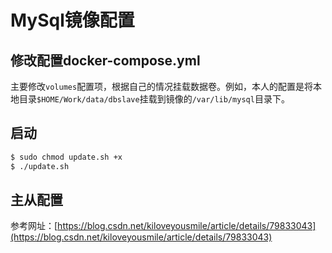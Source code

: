 # MySql镜像配置

## 修改配置docker-compose.yml
主要修改`volumes`配置项，根据自己的情况挂载数据卷。例如，本人的配置是将本地目录`$HOME/Work/data/dbslave`挂载到镜像的`/var/lib/mysql`目录下。

## 启动
```bash
$ sudo chmod update.sh +x
$ ./update.sh
```

## 主从配置
参考网址：[https://blog.csdn.net/kiloveyousmile/article/details/79833043](https://blog.csdn.net/kiloveyousmile/article/details/79833043)
